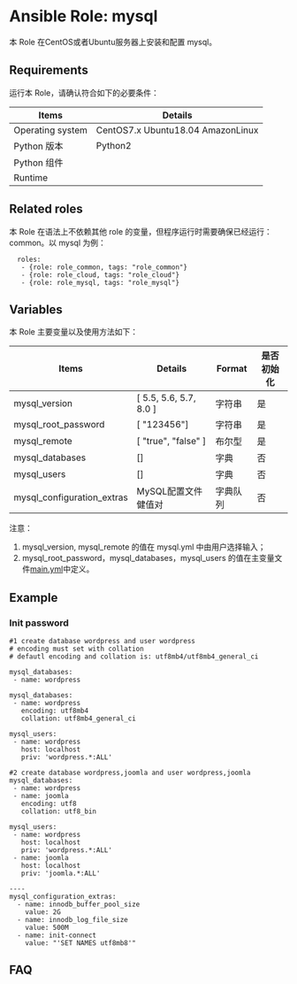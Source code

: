 Ansible Role: mysql
=========

本 Role 在CentOS或者Ubuntu服务器上安装和配置 mysql。

## Requirements

运行本 Role，请确认符合如下的必要条件：

| **Items**      | **Details** |
| ------------------| ------------------|
| Operating system | CentOS7.x Ubuntu18.04 AmazonLinux|
| Python 版本 | Python2  |
| Python 组件 |    |
| Runtime |  |


## Related roles

本 Role 在语法上不依赖其他 role 的变量，但程序运行时需要确保已经运行：common。以 mysql 为例：

```
  roles:
   - {role: role_common, tags: "role_common"}   
   - {role: role_cloud, tags: "role_cloud"}
   - {role: role_mysql, tags: "role_mysql"}
```


## Variables

本 Role 主要变量以及使用方法如下：

| **Items**      | **Details** | **Format**  | **是否初始化** |
| ------------------| ------------------|-----|-----|
| mysql_version | [ 5.5, 5.6, 5.7, 8.0 ] | 字符串 |是|
| mysql_root_password | [ "123456"] | 字符串 |是|
| mysql_remote | [ "true", "false" ] | 布尔型 |是|
| mysql_databases | []   | 字典 |否|
| mysql_users | []   | 字典 |否|
| mysql_configuration_extras | MySQL配置文件 健值对 | 字典队列 | 否 |

注意：
1. mysql_version, mysql_remote  的值在 mysql.yml 中由用户选择输入；
2. mysql_root_password，mysql_databases，mysql_users 的值在主变量文件[main.yml](https://github.com/Websoft9/ansible-mysql/blob/master/vars/main.yml)中定义。

## Example

### Init password
```
#1 create database wordpress and user wordpress
# encoding must set with collation
# defautl encoding and collation is: utf8mb4/utf8mb4_general_ci

mysql_databases:
 - name: wordpress
   
mysql_databases:
 - name: wordpress
   encoding: utf8mb4
   collation: utf8mb4_general_ci
   
mysql_users:
 - name: wordpress
   host: localhost
   priv: 'wordpress.*:ALL'

#2 create database wordpress,joomla and user wordpress,joomla
mysql_databases:
 - name: wordpress
 - name: joomla
   encoding: utf8
   collation: utf8_bin
 
mysql_users:
 - name: wordpress
   host: localhost
   priv: 'wordpress.*:ALL'
 - name: joomla
   host: localhost
   priv: 'joomla.*:ALL'

----
mysql_configuration_extras:
  - name: innodb_buffer_pool_size
    value: 2G
  - name: innodb_log_file_size
    value: 500M
  - name: init-connect
    value: "'SET NAMES utf8mb8'"
```
## FAQ
